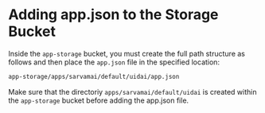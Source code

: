 # Adding app.json to the Storage Bucket

Inside the `app-storage` bucket, you must create the full path structure as follows and then place the `app.json` file in the specified location:

```bash
app-storage/apps/sarvamai/default/uidai/app.json
```
Make sure that the directoriy `apps/sarvamai/default/uidai` is created within the `app-storage` bucket before adding the app.json file.